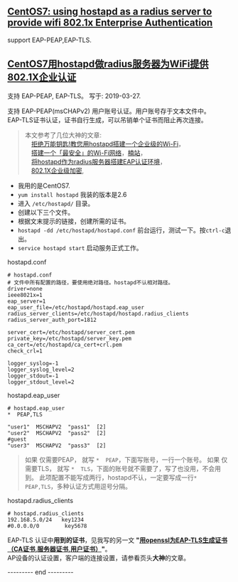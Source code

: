 ## [CentOS7: using hostapd as a radius server to provide wifi 802.1x Enterprise Authentication](https://github.com/osnosn/HowTo/blob/master/Linux/CentOS7_hostapd_radius_WIFI_802.1x_EAP-PEAP_EAP-TLS_EnterpriseAuthentication.md)
support EAP-PEAP,EAP-TLS.

## [CentOS7用hostapd做radius服务器为WiFi提供802.1X企业认证](https://www.cnblogs.com/osnosn/p/10593297.html)
支持 EAP-PEAP, EAP-TLS。   写于: 2019-03-27.

支持 EAP-PEAP(msCHAPv2) 用户账号认证。用户账号存于文本文件中。   
EAP-TLS证书认证，证书自行生成，可以吊销单个证书而阻止再次连接。

> 本文参考了几位大神的文章:   
> 　[拒绝万能钥匙!教您用hostapd搭建一个企业级的Wi-Fi](https://zhuanlan.zhihu.com/p/28439127)，  
> 　[搭建一个「最安全」的Wi-Fi网络](https://zhuanlan.zhihu.com/p/28927420)，[楠站](https://zenandidi.com/?s=hostapd)，  
> 　[将hostapd作为radius服务器搭建EAP认证环境](https://www.cnblogs.com/claruarius/p/5902141.html)，  
> 　[802.1X企业级加密](https://www.cnblogs.com/sun3596209/p/3226832.html),  

* 我用的是CentOS7.
* `yum install hostapd` 我装的版本是2.6
* 进入 `/etc/hostapd/` 目录。
* 创建以下三个文件。
* 根据文末提示的链接，创建所需的证书。
* `hostapd -dd /etc/hostapd/hostapd.conf` 前台运行，测试一下。按`ctrl-c`退出。
* `service hostapd start` 启动服务正式工作。

hostapd.conf
```
# hostapd.conf
# 文件中所有配置的路径，要使用绝对路径。hostapd不认相对路径。
driver=none
ieee8021x=1
eap_server=1
eap_user_file=/etc/hostapd/hostapd.eap_user
radius_server_clients=/etc/hostapd/hostapd.radius_clients
radius_server_auth_port=1812

server_cert=/etc/hostapd/server_cert.pem
private_key=/etc/hostapd/server_key.pem
ca_cert=/etc/hostapd/ca_cert+crl.pem
check_crl=1

logger_syslog=-1
logger_syslog_level=2
logger_stdout=-1
logger_stdout_level=2
```

hostapd.eap_user
```
# hostapd.eap_user
*  PEAP,TLS

"user1"  MSCHAPV2  "pass1"  [2]
"user2"  MSCHAPV2  "pass2"  [2]
#guest
"user3"  MSCHAPV2  "pass3"  [2]
```
> 如果 仅需要PEAP， 就写 `*  PEAP`，下面写账号，一行一个账号。
> 如果 仅需要TLS， 就写 `*  TLS`，下面的账号就不需要了，写了也没用，不会用到。
> 此项配置不能写成两行，hostapd不认，一定要写成一行`*  PEAP,TLS`，多种认证方式用逗号分隔。

hostapd.radius_clients
```
# hostapd.radius_clients
192.168.5.0/24   key1234
#0.0.0.0/0        key5678
```
EAP-TLS 认证中**用到的证书**，见我写的另一文 **"[用openssl为EAP-TLS生成证书（CA证书,服务器证书,用户证书）](https://github.com/osnosn/HowTo/blob/master/OpenSSL/Create_CERTs_for_EAP-TLS_using_openssl.md)"**。   
AP设备的认证设置，客户端的连接设置，请参看页头**大神**的文章。   

--------- end ---------
